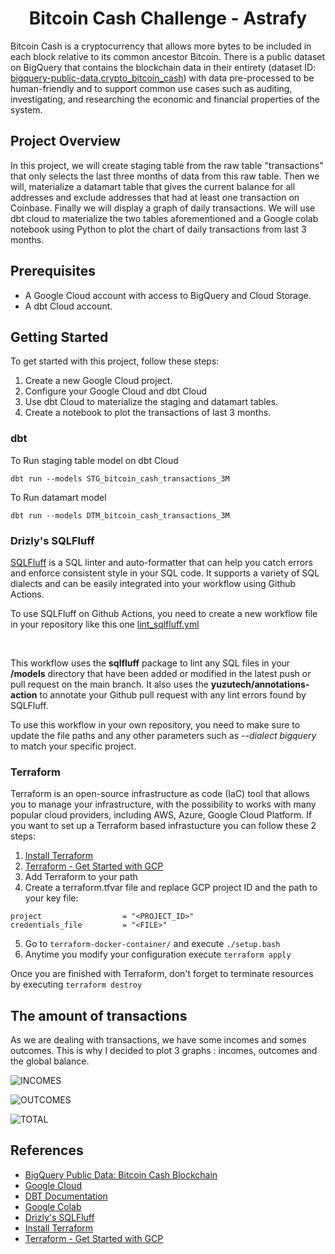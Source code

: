 <h1 align=center> Bitcoin Cash Challenge - Astrafy</h1>

Bitcoin Cash is a cryptocurrency that allows more bytes to be included in each block relative to its common ancestor Bitcoin. 
There is a public dataset on BigQuery that contains the blockchain data in their entirety (dataset ID: <a href="https://console.cloud.google.com/marketplace/product/bitcoin-cash/crypto-bitcoin-cash">bigquery-public-data.crypto_bitcoin_cash</a>) with data pre-processed to be human-friendly and to support common use cases such as auditing, investigating, and researching the economic and financial properties of the system.

<h2>Project Overview</h2>

In this project, we will create  staging table from the raw table "transactions" that only selects the last three months of data from this raw table. 
Then we will, materialize a datamart table that gives the current balance for all addresses and exclude addresses that had at least one transaction on Coinbase.
Finally we will display a graph of daily transactions. 
We will use dbt cloud to materialize the two tables aforementioned and a Google colab notebook using Python to plot the chart of daily transactions from last 3 months. 


<h2>Prerequisites</h2>

- A Google Cloud account with access to BigQuery and Cloud Storage.
- A dbt Cloud account.


<h2>Getting Started</h2>

To get started with this project, follow these steps:

1. Create a new Google Cloud project.
2. Configure your Google Cloud and dbt Cloud
3. Use dbt Cloud to materialize the staging and datamart tables.
4. Create a notebook to plot the transactions of last 3 months.

<h3>dbt</h3>
To Run staging table model on dbt Cloud

```
dbt run --models STG_bitcoin_cash_transactions_3M
```

To Run datamart model
```
dbt run --models DTM_bitcoin_cash_transactions_3M
```

<h3>Drizly's SQLFluff</h3>
<a href="https://github.com/sqlfluff/">SQLFluff</a> is a SQL linter and auto-formatter that can help you catch errors and enforce consistent style in your SQL code. It supports a variety of SQL dialects and can be easily integrated into your workflow using Github Actions.

</br>

To use SQLFluff on Github Actions, you need to create a new workflow file in your repository like this one <a href="https://github.com/clementmariebrisson/bitcoin-cash-challenge/tree/main/.github/workflows/lint_sqlfluff.yml">lint_sqlfluff.yml</a>

</br>

This workflow uses the **sqlfluff** package to lint any SQL files in your **/models** directory that have been added or modified in the latest push or pull request on the main branch. It also uses the **yuzutech/annotations-action** to annotate your Github pull request with any lint errors found by SQLFluff.

To use this workflow in your own repository, you need to make sure to update the file paths and any other parameters such as *--dialect bigquery* to match your specific project.

<h3>Terraform</h3>
Terraform is an open-source infrastructure as code (IaC) tool that allows you to manage your infrastructure, with the possibility to works with many popular cloud providers, including AWS, Azure, Google Cloud Platform. If you want to set up a Terraform based infrastucture you can follow these 2 steps:

1. <a href="https://phoenixnap.com/kb/how-to-install-terraform">Install Terraform</a>
2. <a href="https://developer.hashicorp.com/terraform/tutorials/gcp-get-started">Terraform - Get Started with GCP</a>
3. Add Terraform to your path
4. Create a terraform.tfvar file and replace GCP project ID and the path to your key file:

```
project                  = "<PROJECT_ID>"
credentials_file         = "<FILE>"
```

5. Go to ```terraform-docker-container/``` and execute 
```./setup.bash```
6. Anytime you modify your configuration execute ```terraform apply```

Once you are finished with Terraform, don't forget to terminate resources by executing ```terraform destroy```

<h2>The amount of transactions</h2>

As we are dealing with transactions, we have some incomes and somes outcomes. This is why I decided to plot 3 graphs : incomes, outcomes and the global balance.

![INCOMES](pictures/input.JPG)

![OUTCOMES](pictures/output.JPG)

![TOTAL](pictures/total.JPG)

<h2>References</h2>

<ul>
  <li><a href="https://console.cloud.google.com/marketplace/product/bitcoin-cash/crypto-bitcoin-cash">BigQuery 
      Public Data: Bitcoin Cash Blockchain</a></li>
  <li><a href="https://cloud.google.com/">Google Cloud</a></li>
  <li><a href="https://docs.getdbt.com/">DBT Documentation</a></li>
  <li><a href="https://colab.research.google.com/notebooks/intro.ipynb">Google Colab</a></li>
  <li><a href="https://github.com/sqlfluff/sqlfluff-github-actions/tree/main/menu_of_workflows/drizly">Drizly's SQLFluff</a></li>
  <li><a href="https://phoenixnap.com/kb/how-to-install-terraform">Install Terraform</a></li>
  <li><a href="https://developer.hashicorp.com/terraform/tutorials/gcp-get-started">Terraform - Get Started with GCP</a></li>
</ul>